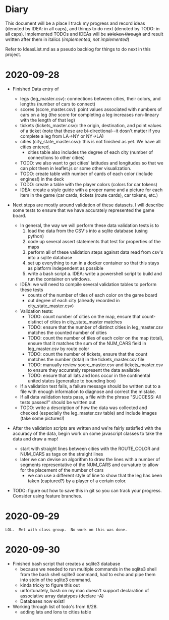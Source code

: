 # Diary

This document will be a place I track my progress and record ideas (denoted by IDEA: in all caps), and things to do next (denoted by TODO: in all caps).  Implemented TODOs and IDEAs will be ~~stricken through~~ and result written after them in italics (_implemented_, _not implemented_)

Refer to IdeasList.md as a pseudo backlog for things to do next in this project.

# 2020-09-28
- Finished Data entry of
	- legs (leg\_master.csv): connections between cities, their colors, and lengths (number of cars to connect)
	- scores (score\_master.csv): point values associated with numbers of cars on a leg (the score for completing a leg increases non-lineary with the length of that leg)
	- tickets (tickets\_master.csv): the origin, destination, and point values of a ticket (note that these are bi-directional--it dosn't matter if you complete a leg from LA->NY or NY->LA)
	- cities (city\_state\_master.csv): this is not finished as yet.  We have all cities entered, 
		- cities table also includes the degree of each city (number of connections to other cities)	
	- TODO: we also want to get cities' latitudes and longitudes so that we can plot them in leaflet.js or some other visualization.
	- TODO: create table with number of cards of each color (include engines!) in the deck
	- TODO: create a table with the player colors (colors for car tokens)
	- IDEA: create a style guide with a proper name and a picture for each item in the game (car cards, tickets (route cards), car tokens, etc.)
- Next steps are mostly around validation of these datasets.  I will describe some tests to ensure that we have accurately represented the game board.
	- In general, the way we will perform these data validation tests is to 
		1. load the data from the CSV's into a sqlite database (using python)
		1. code up several assert statements that test for properties of the maps
		1. perform all of these validation steps against data read from csv's into a sqlite database
		1. set up everything to run in a docker container so that this stays as platform independent as possible
		1. write a bash script
			a. IDEA: write a powershell script to build and run the container on windows.
	- IDEA: we will need to compile several validation tables to perform these tests
		- counts of the number of tiles of each color on the game board
		- out degree of each city (already recorded in city_state_master.csv)
	- Validation tests:
		- TODO: count number of cities on the map, ensure that count-distinct of cities in city_state_master matches
		- TODO: ensure that the number of distinct cities in leg_master.csv matches the counted number of cities
		- TODO: count the number of tiles of each color on the map (total), ensure that it matches the sum of the NUM_CARS field in leg_master.csv by route color
		- TODO: count the number of tickets, ensure that the count matches the number (total) in the tickets_master.csv file
		- TODO: manually review socre_master.csv and tickets_master.csv to ensure they accurately represent the data available
		- TODO: ensure that all lats and lons occur in the continental united states (generalize to bounding box)
	- If a validation test fails, a failure message should be written out to a file with enough information to diagnose and correct the mistake.  
	- If all data validation tests pass, a file with the phrase "SUCCESS: All tests passed!" should be written out
	- TODO: write a description of how the data was collected and checked (especially the leg_master.csv table) and include images (take some pictures!)

- After the validation scripts are written and we're fairly satisfied with the accuracy of the data, begin work on some javascript classes to take the data and draw a map!
	- start with straight lines between cities with the ROUTE\_COLOR and NUM\_CARS as tags on the straight lines
	- later we can devise an algorithm to draw the lines with a number of segments representative of the NUM\_CARS and curvature to allow for the placement of the number of cars
		- we can use a different style of line to show that the leg has been taken (captured?) by a player of a certain color.

- TODO: figure out how to save this in git so you can track your progress.  Consider using feature branches.

# 2020-09-29
	LOL.  Met with class group.  No work on this was done.
# 2020-09-30
- Finished bash script that creates a sqlite3 database
	- because we needed to run multiple commands in the sqlite3 shell from the bash shell sqlite3 command, had to echo and pipe them into stdin of the sqlite3 command.
	- kinda tricky to figure this out
	- unfortunately, bash on my mac doesn't support declaration of associative array datatypes (declare -A)
	- Databases now exist!
- Working through list of todo's from 9/28.  
	- adding lats and lons to cities table


